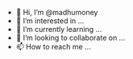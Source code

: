 - 👋 Hi, I’m @madhumoney
- 👀 I’m interested in ...
- 🌱 I’m currently learning ...
- 💞️ I’m looking to collaborate on ...
- 📫 How to reach me ...

<!---
madhumoney/madhumoney is a ✨ special ✨ repository because its `README.md` (this file) appears on your GitHub profile.
You can click the Preview link to take a look at your changes.
--->
